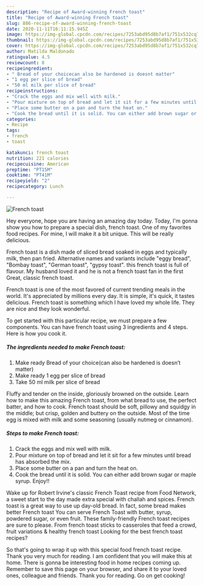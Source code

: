```yaml
---
description: "Recipe of Award-winning French toast"
title: "Recipe of Award-winning French toast"
slug: 886-recipe-of-award-winning-french-toast
date: 2020-11-11T16:11:15.945Z
image: https://img-global.cpcdn.com/recipes/7253abd95d8b7af1/751x532cq70/french-toast-recipe-main-photo.jpg
thumbnail: https://img-global.cpcdn.com/recipes/7253abd95d8b7af1/751x532cq70/french-toast-recipe-main-photo.jpg
cover: https://img-global.cpcdn.com/recipes/7253abd95d8b7af1/751x532cq70/french-toast-recipe-main-photo.jpg
author: Matilda Maldonado
ratingvalue: 4.5
reviewcount: 8
recipeingredient:
- " Bread of your choicecan also be hardened is doesnt matter"
- "1 egg per slice of bread"
- "50 ml milk per slice of bread"
recipeinstructions:
- "Crack the eggs and mix well with milk."
- "Pour mixture on top of bread and let it sit for a few minutes until bread has absorbed the mix."
- "Place some butter on a pan and turn the heat on."
- "Cook the bread until it is solid. You can either add brown sugar or maple syrup. Enjoy!!"
categories:
- Recipe
tags:
- french
- toast

katakunci: french toast 
nutrition: 221 calories
recipecuisine: American
preptime: "PT15M"
cooktime: "PT41M"
recipeyield: "2"
recipecategory: Lunch

---
```



![French toast](https://img-global.cpcdn.com/recipes/7253abd95d8b7af1/751x532cq70/french-toast-recipe-main-photo.jpg)

Hey everyone, hope you are having an amazing day today. Today, I'm gonna show you how to prepare a special dish, french toast. One of my favorites food recipes. For mine, I will make it a bit unique. This will be really delicious.

French toast is a dish made of sliced bread soaked in eggs and typically milk, then pan fried. Alternative names and variants include &#34;eggy bread&#34;, &#34;Bombay toast&#34;, &#34;German toast&#34;, &#34;gypsy toast&#34;. this french toast is full of flavour. My husband loved it and he is not a french toast fan in the first Great, classic french toast.

French toast is one of the most favored of current trending meals in the world. It's appreciated by millions every day. It is simple, it's quick, it tastes delicious. French toast is something which I have loved my whole life. They are nice and they look wonderful.


To get started with this particular recipe, we must prepare a few components. You can have french toast using 3 ingredients and 4 steps. Here is how you cook it.

<!--inarticleads1-->

##### The ingredients needed to make French toast:

1. Make ready  Bread of your choice(can also be hardened is doesn’t matter)
1. Make ready 1 egg per slice of bread
1. Take 50 ml milk per slice of bread


Fluffy and tender on the inside, gloriously browned on the outside. Learn how to make this amazing French toast, from what bread to use, the perfect batter, and how to cook. French toast should be soft, pillowy and squidgy in the middle; but crisp, golden and buttery on the outside. Most of the time egg is mixed with milk and some seasoning (usually nutmeg or cinnamon). 

<!--inarticleads2-->

##### Steps to make French toast:

1. Crack the eggs and mix well with milk.
1. Pour mixture on top of bread and let it sit for a few minutes until bread has absorbed the mix.
1. Place some butter on a pan and turn the heat on.
1. Cook the bread until it is solid. You can either add brown sugar or maple syrup. Enjoy!!


Wake up for Robert Irvine&#39;s classic French Toast recipe from Food Network, a sweet start to the day made extra special with challah and spices. French toast is a great way to use up day-old bread. In fact, some bread makes better French toast You can serve French Toast with butter, syrup, powdered sugar, or even fruit. These family-friendly French toast recipes are sure to please. From french toast sticks to casseroles that feed a crowd, fruit variations &amp; healthy french toast Looking for the best french toast recipes? 

So that's going to wrap it up with this special food french toast recipe. Thank you very much for reading. I am confident that you will make this at home. There is gonna be interesting food in home recipes coming up. Remember to save this page on your browser, and share it to your loved ones, colleague and friends. Thank you for reading. Go on get cooking!

